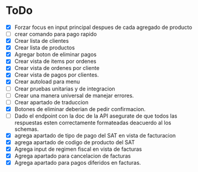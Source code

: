 # ToDo

* [X] Forzar focus en input principal despues de cada agregado de producto
* [ ] crear comando para pago rapido
* [X] Crear lista de clientes
* [X] Crear lista de productos
* [X] Agregar boton de eliminar pagos
* [X] Crear vista de items por ordenes
* [X] Crear vista de ordenes por cliente
* [X] Crear vista de pagos por clientes.
* [X] Crear autoload para menu
* [ ] Crear pruebas unitarias y de integracion
* [ ] Crear una manera universal de manejar errores.
* [ ] Crear apartado de traduccion
* [X] Botones de eliminar deberian de pedir confirmacion.
* [ ] Dado el endpoint con la doc de la API asegurate de que todos las respuestas esten correctamente formateadas deacuerdo al los schemas.
* [X] agrega apartado de tipo de pago del SAT en vista de facturacion
* [X] agrega apartado de codigo de producto del SAT
* [X] Agrega input de regimen fiscal en vista de facturas
* [X] Agrega apartado para cancelacion de facturas
* [X] Agrega apartado para pagos diferidos en facturas.
